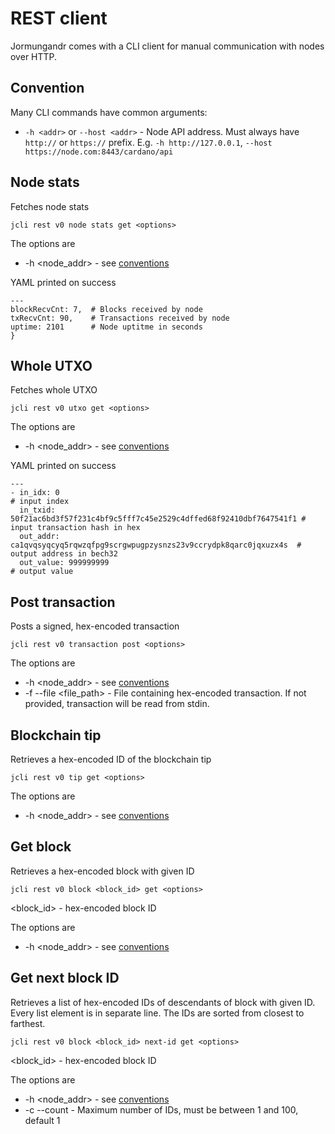# REST client

Jormungandr comes with a CLI client for manual communication with nodes over HTTP.

## Convention

Many CLI commands have common arguments:

- `-h <addr>` or `--host <addr>` - Node API address. Must always have `http://` or
`https://` prefix. E.g. `-h http://127.0.0.1`, `--host https://node.com:8443/cardano/api`

## Node stats

Fetches node stats

```
jcli rest v0 node stats get <options>
```

The options are

- -h <node_addr> - see [conventions](#conventions)


YAML printed on success

```
---
blockRecvCnt: 7,  # Blocks received by node
txRecvCnt: 90,    # Transactions received by node
uptime: 2101      # Node uptitme in seconds
}
```

## Whole UTXO

Fetches whole UTXO

```
jcli rest v0 utxo get <options>
```

The options are

- -h <node_addr> - see [conventions](#conventions)


YAML printed on success

```
---
- in_idx: 0                                                                 # input index
  in_txid: 50f21ac6bd3f57f231c4bf9c5fff7c45e2529c4dffed68f92410dbf7647541f1 # input transaction hash in hex
  out_addr: ca1qvqsyqcyq5rqwzqfpg9scrgwpugpzysnzs23v9ccrydpk8qarc0jqxuzx4s  # output address in bech32
  out_value: 999999999                                                      # output value
```

## Post transaction

Posts a signed, hex-encoded transaction

```
jcli rest v0 transaction post <options>
```

The options are

- -h <node_addr> - see [conventions](#conventions)
- -f --file <file_path> - File containing hex-encoded transaction.
If not provided, transaction will be read from stdin.

## Blockchain tip

Retrieves a hex-encoded ID of the blockchain tip

```
jcli rest v0 tip get <options>
```

The options are

- -h <node_addr> - see [conventions](#conventions)

## Get block

Retrieves a hex-encoded block with given ID

```
jcli rest v0 block <block_id> get <options>
```

<block_id> - hex-encoded block ID

The options are

- -h <node_addr> - see [conventions](#conventions)

## Get next block ID

Retrieves a list of hex-encoded IDs of descendants of block with given ID.
Every list element is in separate line. The IDs are sorted from closest to farthest.

```
jcli rest v0 block <block_id> next-id get <options>
```

<block_id> - hex-encoded block ID

The options are

- -h <node_addr> - see [conventions](#conventions)
- -c --count <count> - Maximum number of IDs, must be between 1 and 100, default 1
